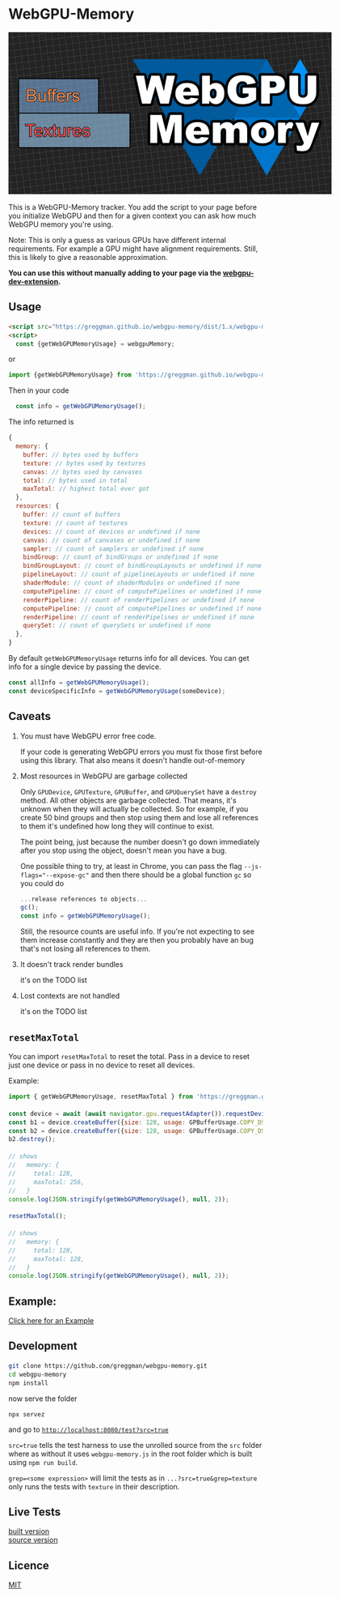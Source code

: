 # WebGPU-Memory

<img src="./webgpu-memory.png" style="max-width: 640px">

This is a WebGPU-Memory tracker. You add the script to your page
before you initialize WebGPU and then for a given context
you can ask how much WebGPU memory you're using.

Note: This is only a guess as various GPUs have different
internal requirements. For example a GPU might
have alignment requirements. Still, this is likely to give
a reasonable approximation.

**You can use this without manually adding to your page
via the [webgpu-dev-extension](https://github.com/greggman/webgpu-dev-extension).**

## Usage

```html
<script src="https://greggman.github.io/webgpu-memory/dist/1.x/webgpu-memory.js" crossorigin></script>
<script>
  const {getWebGPUMemoryUsage} = webgpuMemory;
```

or 

```js
import {getWebGPUMemoryUsage} from 'https://greggman.github.io/webgpu-memory/dist/1.x/webgpu-memory.module.js';
```

Then in your code

```js
  const info = getWebGPUMemoryUsage();
```

The info returned is 

```js
{
  memory: {
    buffer: // bytes used by buffers
    texture: // bytes used by textures
    canvas: // bytes used by canvases
    total: // bytes used in total
    maxTotal: // highest total ever got
  },
  resources: {
    buffer: // count of buffers
    texture: // count of textures
    devices: // count of devices or undefined if none
    canvas: // count of canvases or undefined if none
    sampler: // count of samplers or undefined if none
    bindGroup: // count of bindGroups or undefined if none
    bindGroupLayout: // count of bindGroupLayouts or undefined if none
    pipelineLayout: // count of pipelineLayouts or undefined if none
    shaderModule: // count of shaderModules or undefined if none
    computePipeline: // count of computePipelines or undefined if none
    renderPipeline: // count of renderPipelines or undefined if none
    computePipeline: // count of computePipelines or undefined if none
    renderPipeline: // count of renderPipelines or undefined if none
    querySet: // count of querySets or undefined if none
  },
}
```

By default `getWebGPUMemoryUsage` returns info for all devices.
You can get info for a single device by passing the device.

```js
const allInfo = getWebGPUMemoryUsage();
const deviceSpecificInfo = getWebGPUMemoryUsage(someDevice);
```

## Caveats

1. You must have WebGPU error free code. 

   If your code is generating WebGPU errors you must fix those first
   before using this library. That also means it doesn't handle out-of-memory

2. Most resources in WebGPU are garbage collected

   Only `GPUDevice`, `GPUTexture`, `GPUBuffer`, and `GPUQuerySet` have
   a `destroy` method. All other objects are garbage collected. That
   means, it's unknown when they will actually be collected. So for example,
   if you create 50 bind groups and then stop using them and lose all references
   to them it's undefined how long they will continue to exist.

   The point being, just because the number doesn't go down immediately
   after you stop using the object, doesn't mean you have a bug.

   One possible thing to try, at least in Chrome, you can pass the flag
   `--js-flags="--expose-gc"` and then there should be a global function `gc`
   so you could do

   ```js
   ...release references to objects...
   gc(); 
   const info = getWebGPUMemoryUsage();
   ```

   Still, the resource counts are useful info. If you're not expecting to
   see them increase constantly and they are then you probably have an bug
   that's not losing all references to them.

3. It doesn't track render bundles

   it's on the TODO list

4. Lost contexts are not handled

   it's on the TODO list

## `resetMaxTotal`

You can import `resetMaxTotal` to reset the total.
Pass in a device to reset just one device or pass in no device
to reset all devices.

Example:

```js
import { getWebGPUMemoryUsage, resetMaxTotal } from 'https://greggman.github.io/webgpu-memory/dist/1.x/webgpu-memory.module.js'

const device = await (await navigator.gpu.requestAdapter()).requestDevice();
const b1 = device.createBuffer({size: 128, usage: GPBufferUsage.COPY_DST});
const b2 = device.createBuffer({size: 128, usage: GPBufferUsage.COPY_DST});
b2.destroy();

// shows
//   memory: {
//     total: 128,
//     maxTotal: 256,
//   }
console.log(JSON.stringify(getWebGPUMemoryUsage(), null, 2));

resetMaxTotal();

// shows
//   memory: {
//     total: 128,
//     maxTotal: 128,
//   }
console.log(JSON.stringify(getWebGPUMemoryUsage(), null, 2));
```

## Example:

[Click here for an Example](https://jsgist.org/?src=b0572c68c7168d6d791cc714fe8b604c)

## Development

```bash
git clone https://github.com/greggman/webgpu-memory.git
cd webgpu-memory
npm install
```

now serve the folder

```
npx servez
```

and go to [`http://localhost:8080/test?src=true`](http://localhost:8080/test?src=true)

`src=true` tells the test harness to use the unrolled source from the `src` folder
where as without it uses `webgpu-memory.js` in the root folder which is built using
`npm run build`.

`grep=<some expression>` will limit the tests as in `...?src=true&grep=texture` only
runs the tests with `texture` in their description.

## Live Tests

[built version](https://greggman.github.io/webgpu-memory/test/)  
[source version](https://greggman.github.io/webgpu-memory/test/?src=true)

## Licence

[MIT](https://github.com/greggman/webgpu-memory/blob/main/LICENCE.md)
